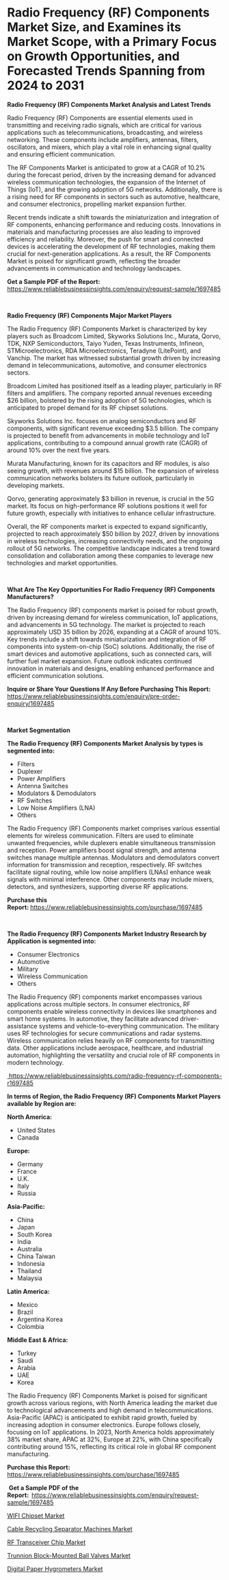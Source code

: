 <p><h1>Radio Frequency (RF) Components Market Size, and Examines its Market Scope, with a Primary Focus on Growth Opportunities, and Forecasted Trends Spanning from 2024 to 2031</h1></p><p><strong>Radio Frequency (RF) Components Market Analysis and Latest Trends</strong></p>
<p><p>Radio Frequency (RF) Components are essential elements used in transmitting and receiving radio signals, which are critical for various applications such as telecommunications, broadcasting, and wireless networking. These components include amplifiers, antennas, filters, oscillators, and mixers, which play a vital role in enhancing signal quality and ensuring efficient communication.</p><p>The RF Components Market is anticipated to grow at a CAGR of 10.2% during the forecast period, driven by the increasing demand for advanced wireless communication technologies, the expansion of the Internet of Things (IoT), and the growing adoption of 5G networks. Additionally, there is a rising need for RF components in sectors such as automotive, healthcare, and consumer electronics, propelling market expansion further.</p><p>Recent trends indicate a shift towards the miniaturization and integration of RF components, enhancing performance and reducing costs. Innovations in materials and manufacturing processes are also leading to improved efficiency and reliability. Moreover, the push for smart and connected devices is accelerating the development of RF technologies, making them crucial for next-generation applications. As a result, the RF Components Market is poised for significant growth, reflecting the broader advancements in communication and technology landscapes.</p></p>
<p><strong>Get a Sample PDF of the Report:&nbsp;</strong> <a href="https://www.reliablebusinessinsights.com/enquiry/request-sample/1697485?utm_campaign=118&utm_medium=2&utm_source=Github&utm_content=ia&utm_term=12102024&utm_id=radio-frequency-rf-components">https://www.reliablebusinessinsights.com/enquiry/request-sample/1697485</a></p>
<p>&nbsp;</p>
<p><strong>Radio Frequency (RF) Components Major Market Players</strong></p>
<p><p>The Radio Frequency (RF) Components Market is characterized by key players such as Broadcom Limited, Skyworks Solutions Inc., Murata, Qorvo, TDK, NXP Semiconductors, Taiyo Yuden, Texas Instruments, Infineon, STMicroelectronics, RDA Microelectronics, Teradyne (LitePoint), and Vanchip. The market has witnessed substantial growth driven by increasing demand in telecommunications, automotive, and consumer electronics sectors.</p><p>Broadcom Limited has positioned itself as a leading player, particularly in RF filters and amplifiers. The company reported annual revenues exceeding $26 billion, bolstered by the rising adoption of 5G technologies, which is anticipated to propel demand for its RF chipset solutions.</p><p>Skyworks Solutions Inc. focuses on analog semiconductors and RF components, with significant revenue exceeding $3.5 billion. The company is projected to benefit from advancements in mobile technology and IoT applications, contributing to a compound annual growth rate (CAGR) of around 10% over the next five years.</p><p>Murata Manufacturing, known for its capacitors and RF modules, is also seeing growth, with revenues around $15 billion. The expansion of wireless communication networks bolsters its future outlook, particularly in developing markets.</p><p>Qorvo, generating approximately $3 billion in revenue, is crucial in the 5G market. Its focus on high-performance RF solutions positions it well for future growth, especially with initiatives to enhance cellular infrastructure.</p><p>Overall, the RF components market is expected to expand significantly, projected to reach approximately $50 billion by 2027, driven by innovations in wireless technologies, increasing connectivity needs, and the ongoing rollout of 5G networks. The competitive landscape indicates a trend toward consolidation and collaboration among these companies to leverage new technologies and market opportunities.</p></p>
<p>&nbsp;</p>
<p><strong>What Are The Key Opportunities For Radio Frequency (RF) Components Manufacturers?</strong></p>
<p><p>The Radio Frequency (RF) components market is poised for robust growth, driven by increasing demand for wireless communication, IoT applications, and advancements in 5G technology. The market is projected to reach approximately USD 35 billion by 2026, expanding at a CAGR of around 10%. Key trends include a shift towards miniaturization and integration of RF components into system-on-chip (SoC) solutions. Additionally, the rise of smart devices and automotive applications, such as connected cars, will further fuel market expansion. Future outlook indicates continued innovation in materials and designs, enabling enhanced performance and efficient communication solutions.</p></p>
<p><strong>Inquire or Share Your Questions If Any Before Purchasing This Report:</strong> <a href="https://www.reliablebusinessinsights.com/enquiry/pre-order-enquiry/1697485?utm_campaign=118&utm_medium=2&utm_source=Github&utm_content=ia&utm_term=12102024&utm_id=radio-frequency-rf-components">https://www.reliablebusinessinsights.com/enquiry/pre-order-enquiry/1697485</a></p>
<p>&nbsp;</p>
<p><strong>Market Segmentation</strong></p>
<p><strong>The Radio Frequency (RF) Components Market Analysis by types is segmented into:</strong></p>
<p><ul><li>Filters</li><li>Duplexer</li><li>Power Amplifiers</li><li>Antenna Switches</li><li>Modulators & Demodulators</li><li>RF Switches</li><li>Low Noise Amplifiers (LNA)</li><li>Others</li></ul></p>
<p><p>The Radio Frequency (RF) Components market comprises various essential elements for wireless communication. Filters are used to eliminate unwanted frequencies, while duplexers enable simultaneous transmission and reception. Power amplifiers boost signal strength, and antenna switches manage multiple antennas. Modulators and demodulators convert information for transmission and reception, respectively. RF switches facilitate signal routing, while low noise amplifiers (LNAs) enhance weak signals with minimal interference. Other components may include mixers, detectors, and synthesizers, supporting diverse RF applications.</p></p>
<p><strong>Purchase this Report:&nbsp;</strong><a href="https://www.reliablebusinessinsights.com/purchase/1697485?utm_campaign=118&utm_medium=2&utm_source=Github&utm_content=ia&utm_term=12102024&utm_id=radio-frequency-rf-components">https://www.reliablebusinessinsights.com/purchase/1697485</a></p>
<p>&nbsp;</p>
<p><strong>The Radio Frequency (RF) Components Market Industry Research by Application is segmented into:</strong></p>
<p><ul><li>Consumer Electronics</li><li>Automotive</li><li>Military</li><li>Wireless Communication</li><li>Others</li></ul></p>
<p><p>The Radio Frequency (RF) components market encompasses various applications across multiple sectors. In consumer electronics, RF components enable wireless connectivity in devices like smartphones and smart home systems. In automotive, they facilitate advanced driver-assistance systems and vehicle-to-everything communication. The military uses RF technologies for secure communications and radar systems. Wireless communication relies heavily on RF components for transmitting data. Other applications include aerospace, healthcare, and industrial automation, highlighting the versatility and crucial role of RF components in modern technology.</p></p>
<p><a href="https://www.reliablebusinessinsights.com/radio-frequency-rf-components-r1697485?utm_campaign=118&utm_medium=2&utm_source=Github&utm_content=ia&utm_term=12102024&utm_id=radio-frequency-rf-components">&nbsp;https://www.reliablebusinessinsights.com/radio-frequency-rf-components-r1697485</a></p>
<p><strong>In terms of Region, the Radio Frequency (RF) Components Market Players available by Region are:</strong></p>
<p>
    <p> <strong> North America: </strong>
        <ul>
            <li>United States</li>
            <li>Canada</li>
        </ul>
        </p> 
    <p> <strong> Europe: </strong>
        <ul>
            <li>Germany</li>
            <li>France</li>
            <li>U.K.</li>
            <li>Italy</li>
            <li>Russia</li>
        </ul>
        </p> 
    <p> <strong> Asia-Pacific: </strong>
        <ul>
            <li>China</li>
            <li>Japan</li>
            <li>South Korea</li>
            <li>India</li>
            <li>Australia</li>
            <li>China Taiwan</li>
            <li>Indonesia</li>
            <li>Thailand</li>
            <li>Malaysia</li>
        </ul>
        </p> 
    <p> <strong> Latin America: </strong>
        <ul>
            <li>Mexico</li>
            <li>Brazil</li>
            <li>Argentina Korea</li>
            <li>Colombia</li>
        </ul>
        </p> 
    <p> <strong> Middle East & Africa: </strong>
        <ul>
            <li>Turkey</li>
            <li>Saudi</li>
            <li>Arabia</li>
            <li>UAE</li>
            <li>Korea</li>
        </ul>
    </p>
    </p>
<p><p>The Radio Frequency (RF) Components Market is poised for significant growth across various regions, with North America leading the market due to technological advancements and high demand in telecommunications. Asia-Pacific (APAC) is anticipated to exhibit rapid growth, fueled by increasing adoption in consumer electronics. Europe follows closely, focusing on IoT applications. In 2023, North America holds approximately 38% market share, APAC at 32%, Europe at 22%, with China specifically contributing around 15%, reflecting its critical role in global RF component manufacturing.</p></p>
<p><strong>Purchase this Report: </strong><a href="https://www.reliablebusinessinsights.com/purchase/1697485?utm_campaign=118&utm_medium=2&utm_source=Github&utm_content=ia&utm_term=12102024&utm_id=radio-frequency-rf-components">https://www.reliablebusinessinsights.com/purchase/1697485</a></p>
<p>&nbsp;<strong>Get a Sample PDF of the Report:&nbsp;&nbsp;</strong><a href="https://www.reliablebusinessinsights.com/enquiry/request-sample/1697485?utm_campaign=118&utm_medium=2&utm_source=Github&utm_content=ia&utm_term=12102024&utm_id=radio-frequency-rf-components">https://www.reliablebusinessinsights.com/enquiry/request-sample/1697485</a></p>
<p><strong></strong></p>
<p><p><a href="https://github.com/Alanbrewer218/Market-Research-Report-List-1/blob/main/wifi-chipset-market.md?utm_campaign=118&utm_medium=2&utm_source=Github&utm_content=ia&utm_term=12102024&utm_id=radio-frequency-rf-components">WIFI Chipset Market</a></p><p><a href="https://www.linkedin.com/pulse/cable-recycling-separator-machines-market-insights-pnxcc?utm_campaign=118&utm_medium=2&utm_source=Github&utm_content=ia&utm_term=12102024&utm_id=radio-frequency-rf-components">Cable Recycling Separator Machines Market</a></p><p><a href="https://github.com/fannklhimesu/Market-Research-Report-List-1/blob/main/rf-transceiver-chip-market.md?utm_campaign=118&utm_medium=2&utm_source=Github&utm_content=ia&utm_term=12102024&utm_id=radio-frequency-rf-components">RF Transceiver Chip Market</a></p><p><a href="https://www.linkedin.com/pulse/trunnion-block-mounted-ball-valves-market-global-regional-zgk5c?utm_campaign=118&utm_medium=2&utm_source=Github&utm_content=ia&utm_term=12102024&utm_id=radio-frequency-rf-components">Trunnion Block-Mounted Ball Valves Market</a></p><p><a href="https://www.linkedin.com/pulse/in-depth-digital-paper-hygrometers-market-review-size-share-dnbzc?utm_campaign=118&utm_medium=2&utm_source=Github&utm_content=ia&utm_term=12102024&utm_id=radio-frequency-rf-components">Digital Paper Hygrometers Market</a></p></p>
